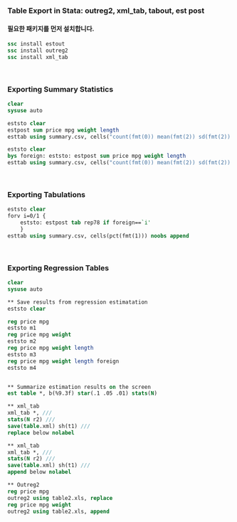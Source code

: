 ### Table Export in Stata: outreg2, xml_tab, tabout, est post

#### 필요한 패키지를 먼저 설치합니다.

```stata
ssc install estout
ssc install outreg2
ssc install xml_tab
```

<br>

### Exporting Summary Statistics

```stata
clear
sysuse auto

eststo clear
estpost sum price mpg weight length
esttab using summary.csv, cells("count(fmt(0)) mean(fmt(2)) sd(fmt(2)) min(fmt(1)) max(fmt(0))") nomtitle nonumber replace

eststo clear
bys foreign: eststo: estpost sum price mpg weight length
esttab using summary.csv, cells("count(fmt(0)) mean(fmt(2)) sd(fmt(2)) min(fmt(1)) max(fmt(0))") nomtitle nonumber append
```

<br>

### Exporting Tabulations

```stata
eststo clear
forv i=0/1 {
	eststo: estpost tab rep78 if foreign==`i'
	}
esttab using summary.csv, cells(pct(fmt(1))) noobs append
```

<br>

### Exporting Regression Tables

```stata
clear
sysuse auto

** Save results from regression estimatation
eststo clear

reg price mpg
eststo m1
reg price mpg weight
eststo m2
reg price mpg weight length
eststo m3
reg price mpg weight length foreign
eststo m4


** Summarize estimation results on the screen
est table *, b(%9.3f) star(.1 .05 .01) stats(N)

** xml_tab
xml_tab *, ///
stats(N r2) ///
save(table.xml) sh(t1) ///
replace below nolabel 

** xml_tab
xml_tab *, ///
stats(N r2) ///
save(table.xml) sh(t1) ///
append below nolabel 

** Outreg2
reg price mpg
outreg2 using table2.xls, replace
reg price mpg weight
outreg2 using table2.xls, append
```

